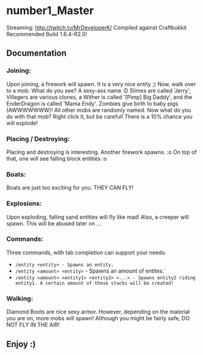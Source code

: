 number1_Master
==============
Streaming: http://twitch.tv/MrDeveloperK/
Compiled against Craftbukkit Recommended Build 1.6.4-R2.0!

Documentation
-------------

### Joining:
Upon joining, a firework will spawn. It is a very nice entity ;) Now, walk over to a mob. What do you see? A sexy-ass name :D
Slimes are called 'Jerry', Villagers are various clones, a Wither is called '[Pimp] Big Daddy', and the EnderDragon is called 'Mama Endy'.
Zombies give birth to baby pigs (AWWWWWWW)! All other mobs are randomly named. Now what do you do with that mob?
Right click it, but be careful! There is a 10% chance you will explode!

### Placing / Destroying:
Placing and destroying is interesting. Another firework spawns. :o On top of that, one will see falling block entities :o

### Boats:
Boats are just too exciting for you. THEY CAN FLY!

### Explosions:
Upon exploding, falling sand entities will fly like mad! Also, a creeper will spawn. This will be abused later on ...

### Commands:
Three commands, with tab completion can support your needs:
* `/entity <entity> - Spawns an entity.`
* `/entity <amount> <entity>` - Spawns an amount of entites.`
* `/entity <amount> <entity1> <entity2> <...> - Spawns entity2 riding entity1. A certain amount of these stacks will be created!`

### Walking:
Diamond Boots are nice sexy armor. However, depending on the material you are on, more mobs will spawn!
Although you might be fairly safe, DO NOT FLY IN THE AIR!

Enjoy :)
--------
